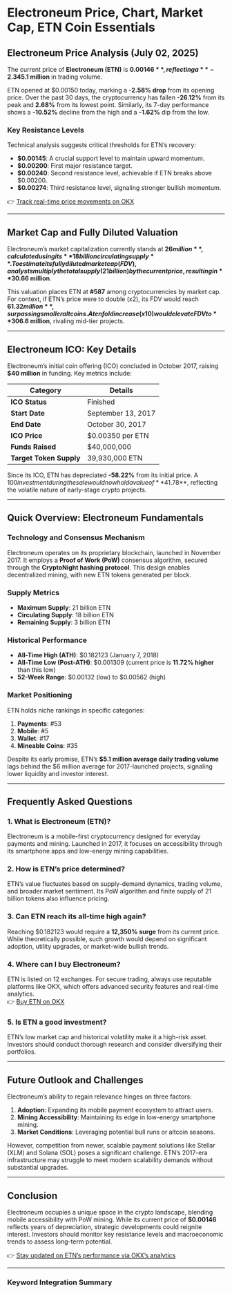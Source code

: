 # Electroneum Price, Chart, Market Cap, ETN Coin Essentials  

## Electroneum Price Analysis (July 02, 2025)  

The current price of **Electroneum (ETN)** is **$0.00146**, reflecting a **-2.34% decline** over the past 24 hours. With trading activity across 12 exchanges, **3.49 billion ETN tokens** have been exchanged in the last day, equivalent to **$5.1 million** in trading volume.  

ETN opened at $0.00150 today, marking a **-2.58% drop** from its opening price. Over the past 30 days, the cryptocurrency has fallen **-26.12%** from its peak and **2.68%** from its lowest point. Similarly, its 7-day performance shows a **-10.52%** decline from the high and a **-1.62%** dip from the low.  

### Key Resistance Levels  
Technical analysis suggests critical thresholds for ETN’s recovery:  
- **$0.00145**: A crucial support level to maintain upward momentum.  
- **$0.00200**: First major resistance target.  
- **$0.00240**: Second resistance level, achievable if ETN breaks above $0.00200.  
- **$0.00274**: Third resistance level, signaling stronger bullish momentum.  

👉 [Track real-time price movements on OKX](https://bit.ly/okx-bonus)  

---

## Market Cap and Fully Diluted Valuation  

Electroneum’s market capitalization currently stands at **$26 million**, calculated using its **18 billion circulating supply**. To estimate its fully diluted market cap (FDV), analysts multiply the total supply (21 billion) by the current price, resulting in **$30.66 million**.  

This valuation places ETN at **#587** among cryptocurrencies by market cap. For context, if ETN’s price were to double (x2), its FDV would reach **$61.32 million**, surpassing smaller altcoins. A tenfold increase (x10) would elevate FDV to **$306.6 million**, rivaling mid-tier projects.  

---

## Electroneum ICO: Key Details  

Electroneum’s initial coin offering (ICO) concluded in October 2017, raising **$40 million** in funding. Key metrics include:  

| **Category**            | **Details**                |  
|--------------------------|----------------------------|  
| **ICO Status**           | Finished                   |  
| **Start Date**           | September 13, 2017         |  
| **End Date**             | October 30, 2017           |  
| **ICO Price**            | $0.00350 per ETN           |  
| **Funds Raised**         | $40,000,000                |  
| **Target Token Supply**  | 39,930,000 ETN             |  

Since its ICO, ETN has depreciated **-58.22%** from its initial price. A $100 investment during the sale would now hold a value of **$41.78**, reflecting the volatile nature of early-stage crypto projects.  

---

## Quick Overview: Electroneum Fundamentals  

### Technology and Consensus Mechanism  
Electroneum operates on its proprietary blockchain, launched in November 2017. It employs a **Proof of Work (PoW)** consensus algorithm, secured through the **CryptoNight hashing protocol**. This design enables decentralized mining, with new ETN tokens generated per block.  

### Supply Metrics  
- **Maximum Supply**: 21 billion ETN  
- **Circulating Supply**: 18 billion ETN  
- **Remaining Supply**: 3 billion ETN  

### Historical Performance  
- **All-Time High (ATH)**: $0.182123 (January 7, 2018)  
- **All-Time Low (Post-ATH)**: $0.001309 (current price is **11.72% higher** than this low)  
- **52-Week Range**: $0.00132 (low) to $0.00562 (high)  

### Market Positioning  
ETN holds niche rankings in specific categories:  
1. **Payments**: #53  
2. **Mobile**: #5  
3. **Wallet**: #17  
4. **Mineable Coins**: #35  

Despite its early promise, ETN’s **$5.1 million average daily trading volume** lags behind the $6 million average for 2017-launched projects, signaling lower liquidity and investor interest.  

---

## Frequently Asked Questions  

### 1. What is Electroneum (ETN)?  
Electroneum is a mobile-first cryptocurrency designed for everyday payments and mining. Launched in 2017, it focuses on accessibility through its smartphone apps and low-energy mining capabilities.  

### 2. How is ETN’s price determined?  
ETN’s value fluctuates based on supply-demand dynamics, trading volume, and broader market sentiment. Its PoW algorithm and finite supply of 21 billion tokens also influence pricing.  

### 3. Can ETN reach its all-time high again?  
Reaching $0.182123 would require a **12,350% surge** from its current price. While theoretically possible, such growth would depend on significant adoption, utility upgrades, or market-wide bullish trends.  

### 4. Where can I buy Electroneum?  
ETN is listed on 12 exchanges. For secure trading, always use reputable platforms like OKX, which offers advanced security features and real-time analytics.  
👉 [Buy ETN on OKX](https://bit.ly/okx-bonus)  

### 5. Is ETN a good investment?  
ETN’s low market cap and historical volatility make it a high-risk asset. Investors should conduct thorough research and consider diversifying their portfolios.  

---

## Future Outlook and Challenges  

Electroneum’s ability to regain relevance hinges on three factors:  
1. **Adoption**: Expanding its mobile payment ecosystem to attract users.  
2. **Mining Accessibility**: Maintaining its edge in low-energy smartphone mining.  
3. **Market Conditions**: Leveraging potential bull runs or altcoin seasons.  

However, competition from newer, scalable payment solutions like Stellar (XLM) and Solana (SOL) poses a significant challenge. ETN’s 2017-era infrastructure may struggle to meet modern scalability demands without substantial upgrades.  

---

## Conclusion  

Electroneum occupies a unique space in the crypto landscape, blending mobile accessibility with PoW mining. While its current price of **$0.00146** reflects years of depreciation, strategic developments could reignite interest. Investors should monitor key resistance levels and macroeconomic trends to assess long-term potential.  

👉 [Stay updated on ETN’s performance via OKX’s analytics](https://bit.ly/okx-bonus)  

---

### Keyword Integration Summary  